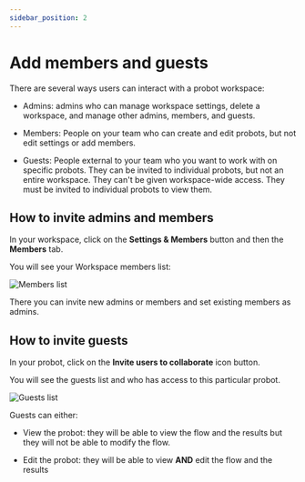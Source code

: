 ```yaml
---
sidebar_position: 2
---
```


# Add members and guests

There are several ways users can interact with a probot workspace:

- Admins: admins who can manage workspace settings, delete a workspace, and manage other admins, members, and guests.

- Members: People on your team who can create and edit probots, but not edit settings or add members.

- Guests: People external to your team who you want to work with on specific probots. They can be invited to individual probots, but not an entire workspace. They can't be given workspace-wide access. They must be invited to individual probots to view them.

## How to invite admins and members

In your workspace, click on the **Settings & Members** button and then the **Members** tab.

You will see your Workspace members list:

<img src="/img/workspace/members.png" alt="Members list" />

There you can invite new admins or members and set existing members as admins.

## How to invite guests

In your probot, click on the **Invite users to collaborate** icon button.

You will see the guests list and who has access to this particular probot.

<img src="/img/workspace/guests.png" alt="Guests list" />

Guests can either:

- View the probot: they will be able to view the flow and the results but they will not be able to modify the flow.

- Edit the probot: they will be able to view **AND** edit the flow and the results
